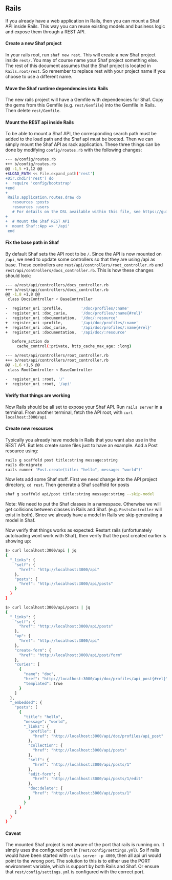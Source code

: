 ## Rails

If you already have a web application in Rails, then you can mount a Shaf API inside Rails. This way you can reuse existing models and business logic and expose them through a REST API.

#### Create a new Shaf project
In your rails root, run  `shaf new rest`. This will create a new Shaf project inside `rest/`. You may of course name your Shaf project something else. The rest of this document assumes that the Shaf project is located in `Rails.root/rest`. So remember to replace rest with your project name if you choose to use a different name.

#### Move the Shaf runtime dependencies into Rails
The new rails project will have a Gemfile with dependencies for Shaf. Copy the gems from this Gemfile (e.g. `rest/Gemfile`) into the Gemfile in Rails. Then delete `rest/Gemfile`.

#### Mount the REST api inside Rails
To be able to mount a Shaf API, the corresponding search path must be added to the load path and the Shaf api must be booted. 
Then we can simply mount the Shaf API as rack application. These three things can be done by modifying `config/routes.rb` with the following changes:
```sh
--- a/config/routes.rb
+++ b/config/routes.rb
@@ -1,5 +1,12 @@
+$LOAD_PATH << File.expand_path('rest')
+Dir.chdir('rest') do
+  require 'config/bootstrap'
+end
+
 Rails.application.routes.draw do
   resources :posts
   resources :users
   # For details on the DSL available within this file, see https://guides.rubyonrails.org/routing.html
+
+  # Mount the Shaf REST API
+  mount Shaf::App => '/api'
 end
```

#### Fix the base path in Shaf
By default Shaf sets the API root to be `/`. Since the API is now mounted on `/api`, we need to update some controllers so that they are using /api as base.
These controllers are `rest/api/controllers/root_controller.rb` and `rest/api/controllers/docs_controller.rb`. This is how these changes should look:
```sh
--- a/rest/api/controllers/docs_controller.rb
+++ b/rest/api/controllers/docs_controller.rb
@@ -1,8 +1,8 @@
 class DocsController < BaseController

-  register_uri :profile,        '/doc/profiles/:name'
-  register_uri :doc_curie,      '/doc/profiles/:name{#rel}'
-  register_uri :documentation,  '/doc/:resource'
+  register_uri :profile,        '/api/doc/profiles/:name'
+  register_uri :doc_curie,      '/api/doc/profiles/:name{#rel}'
+  register_uri :documentation,  '/api/doc/:resource'

   before_action do
     cache_control(:private, http_cache_max_age: :long)
```

```sh
--- a/rest/api/controllers/root_controller.rb
+++ b/rest/api/controllers/root_controller.rb
@@ -1,6 +1,6 @@
 class RootController < BaseController

-  register_uri :root, '/'
+  register_uri :root, '/api'
```


#### Verify that things are working
Now Rails should be all set to expose your Shaf API. Run `rails server` in a terminal. From another terminal, fetch the API root, with `curl localhost:3000/api`


#### Create new resources
Typically you already have models in Rails that you want also use in the REST API. But lets create some files just to have an example. Add a Post resource using:
```sh
rails g scaffold post title:string message:string
rails db:migrate
rails runner 'Post.create(title: "hello", message: "world")'
```

Now lets add some Shaf stuff. First we need change into the API project directory, `cd rest`. Then generate a Shaf scaffold for posts
```sh
shaf g scaffold api/post title:string message:string --skip-model
```
Note: We need to put the Shaf classes in a namespace. Otherwise we will get collisions between classes in Rails and Shaf. (e.g. `PostsController` will exist in both).
Since we already have a model in Rails we skip generating a model in Shaf.

Now verify that things works as expected:
Restart rails (unfortunately autoloading wont work with Shaf), then verify that the post created earlier is showing up:
```sh
$> curl localhost:3000/api | jq
{
  "_links": {
    "self": {
      "href": "http://localhost:3000/api"
    },
    "posts": {
      "href": "http://localhost:3000/api/posts"
    }
  }
}

$> curl localhost:3000/api/posts | jq
{
  "_links": {
    "self": {
      "href": "http://localhost:3000/api/posts"
    },
    "up": {
      "href": "http://localhost:3000/api"
    },
    "create-form": {
      "href": "http://localhost:3000/api/post/form"
    },
    "curies": [
      {
        "name": "doc",
        "href": "http://localhost:3000/api/doc/profiles/api_post{#rel}",
        "templated": true
      }
    ]
  },
  "_embedded": {
    "posts": [
      {
        "title": "hello",
        "message": "world",
        "_links": {
          "profile": {
            "href": "http://localhost:3000/api/doc/profiles/api_post"
          },
          "collection": {
            "href": "http://localhost:3000/api/posts"
          },
          "self": {
            "href": "http://localhost:3000/api/posts/1"
          },
          "edit-form": {
            "href": "http://localhost:3000/api/posts/1/edit"
          },
          "doc:delete": {
            "href": "http://localhost:3000/api/posts/1"
          }
        }
      }
    ]
  }
}
```
#### Caveat
The mounted Shaf project is not aware of the port that rails is running on. It simply uses the configured port in (`rest/config/settings.yml`). So if rails would have been started with `rails server -p 4000`, then all api uri would point to the wrong port.
The solution to this is to either use the PORT environment variable, which is support by both Rails and Shaf. Or ensure that `rest/config/settings.yml` is configured with the correct port.
